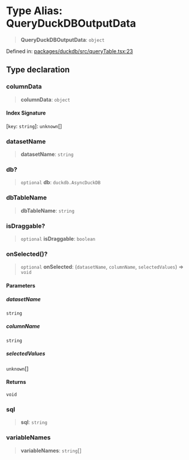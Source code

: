# Type Alias: QueryDuckDBOutputData

> **QueryDuckDBOutputData**: `object`

Defined in: [packages/duckdb/src/queryTable.tsx:23](https://github.com/GeoDaCenter/openassistant/blob/7dec66552ed2da789768e26aca21ecb2918b5d3b/packages/duckdb/src/queryTable.tsx#L23)

## Type declaration

### columnData

> **columnData**: `object`

#### Index Signature

\[`key`: `string`\]: `unknown`[]

### datasetName

> **datasetName**: `string`

### db?

> `optional` **db**: `duckdb.AsyncDuckDB`

### dbTableName

> **dbTableName**: `string`

### isDraggable?

> `optional` **isDraggable**: `boolean`

### onSelected()?

> `optional` **onSelected**: (`datasetName`, `columnName`, `selectedValues`) => `void`

#### Parameters

##### datasetName

`string`

##### columnName

`string`

##### selectedValues

`unknown`[]

#### Returns

`void`

### sql

> **sql**: `string`

### variableNames

> **variableNames**: `string`[]

